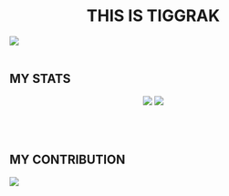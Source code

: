 <h1 align="center">THIS IS TIGGRAK</h1>

<div>
  <img src="https://komarev.com/ghpvc/?username=tiggrakg&label=Profile%20views&color=0e75b6&style=flat" />
</div>
<br>


## MY STATS

<div align="center">
<img src="https://github-readme-stats.vercel.app/api?username=tiggrak&show_icons=true&theme=tokyonight">
<img src="https://github-readme-streak-stats.herokuapp.com/?user=tiggrak&theme=tokyonight">
</div>

<br>
<br>
<br>

## MY CONTRIBUTION

![](https://activity-graph.herokuapp.com/graph?username=tiggrak&hide_border=true&theme=github)
